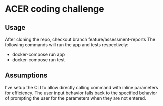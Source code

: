 # ACER coding challenge

## Usage
After cloning the repo, checkout branch feature/assessment-reports
The following commands will run the app and tests respectively:
- docker-compose run app
- docker-compose run test

## Assumptions
I've setup the CLI to allow directly calling command with inline parameters for efficiency.
The user input behavior falls back to the specified behavior of prompting the user for the parameters when they are not entered.